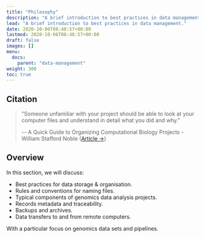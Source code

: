 ```yaml
---
title: "Philosophy"
description: "A brief introduction to best practices in data management."
lead: "A brief introduction to best practices in data management."
date: 2020-10-06T08:48:57+00:00
lastmod: 2020-10-06T08:48:57+00:00
draft: false
images: []
menu:
  docs:
    parent: "data-management"
weight: 300
toc: true
---
```


## Citation

> "Someone unfamiliar with your project should be able to look at your computer files and understand in detail what you did and why."
> 
> -- A Quick Guide to Organizing Computational Biology Projects - William Stafford Noble
([Article →][10.1371/journal.pcbi.1000424])

## Overview

In this section, we will discuss:

- Best practices for data storage & organisation.
- Rules and conventions for naming files.
- Typical components of genomics data analysis projects.
- Records metadata and traceability.
- Backups and archives.
- Data transfers to and from remote computers.

With a particular focus on genomics data sets and pipelines.

<!-- Link definitions -->

[10.1371/journal.pcbi.1000424]: https://journals.plos.org/ploscompbiol/article?id=10.1371/journal.pcbi.1000424
